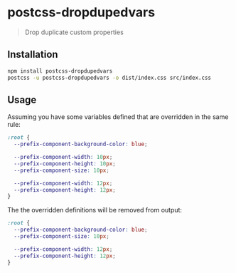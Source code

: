 # postcss-dropdupedvars

> Drop duplicate custom properties

## Installation

```sh
npm install postcss-dropdupedvars
postcss -u postcss-dropdupedvars -o dist/index.css src/index.css
```

## Usage

Assuming you have some variables defined that are overridden in the same rule:

```css
:root {
  --prefix-component-background-color: blue;

  --prefix-component-width: 10px;
  --prefix-component-height: 10px;
  --prefix-component-size: 10px;

  --prefix-component-width: 12px;
  --prefix-component-height: 12px;
}
```

The the overridden definitions will be removed from output:

```css
:root {
  --prefix-component-background-color: blue;
  --prefix-component-size: 10px;

  --prefix-component-width: 12px;
  --prefix-component-height: 12px;
}
```
